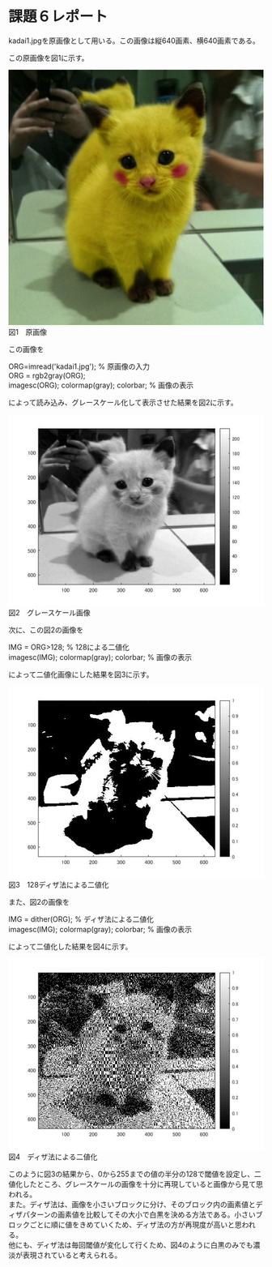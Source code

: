 # 課題６レポート

kadai1.jpgを原画像として用いる。この画像は縦640画素、横640画素である。

この原画像を図1に示す。

![原画像](https://github.com/taigakojima/gazosyorikogakukadai/blob/master/gazousyori/kadai1.jpg?raw=true)  
図1　原画像

この画像を

ORG=imread('kadai1.jpg'); % 原画像の入力  
ORG = rgb2gray(ORG);  
imagesc(ORG); colormap(gray); colorbar; % 画像の表示

によって読み込み、グレースケール化して表示させた結果を図2に示す。

![原画像](https://github.com/taigakojima/gazosyorikogakukadai/blob/master/gazousyori/kadai6_1.jpg?raw=true)  
図2　グレースケール画像

次に、この図2の画像を

IMG = ORG>128; % 128による二値化  
imagesc(IMG); colormap(gray); colorbar; % 画像の表示

によって二値化画像にした結果を図3に示す。

![原画像](https://github.com/taigakojima/gazosyorikogakukadai/blob/master/gazousyori/kadai6_2.jpg?raw=true)  
図3　128ディザ法による二値化

また、図2の画像を

IMG = dither(ORG); % ディザ法による二値化  
imagesc(IMG); colormap(gray); colorbar; % 画像の表示

によって二値化した結果を図4に示す。

![原画像](https://github.com/taigakojima/gazosyorikogakukadai/blob/master/gazousyori/kadai6_3.jpg?raw=true)  
図4　ディザ法による二値化

このように図3の結果から、0から255までの値の半分の128で閾値を設定し、二値化したところ、グレースケールの画像を十分に再現していると画像から見て思われる。  
また。ディザ法は、画像を小さいブロックに分け、そのブロック内の画素値とディザパターンの画素値を比較してその大小で白黒を決める方法である。小さいブロックごとに順に値をきめていくため、ディザ法の方が再現度が高いと思われる。  
他にも、ディザ法は毎回閾値が変化して行くため、図4のように白黒のみでも濃淡が表現されていると考えられる。
